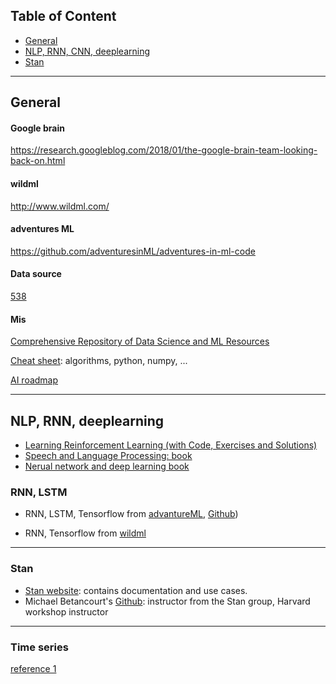 ## Table of Content
* [General](#general) 
* [NLP, RNN, CNN, deeplearning](#nlp)
* [Stan](#stan)

----

## General<a name="general"><a>

#### Google brain
https://research.googleblog.com/2018/01/the-google-brain-team-looking-back-on.html

#### wildml
http://www.wildml.com/

#### adventures ML
https://github.com/adventuresinML/adventures-in-ml-code

#### Data source
[538](https://data.fivethirtyeight.com/)

#### Mis
[Comprehensive Repository of Data Science and ML Resources](https://www.datasciencecentral.com/profiles/blogs/comprehensive-repository-of-data-science-and-ml-resources)

[Cheat sheet](https://unsupervisedmethods.com/cheat-sheet-of-machine-learning-and-python-and-math-cheat-sheets-a4afe4e791b6): algorithms, python, numpy, ...

[AI roadmap](http://nirvacana.com/thoughts/2017/12/27/demystifying-artificial-intelligence/#AI)


----
## NLP, RNN, deeplearning<a name="nlp"><a>

- [Learning Reinforcement Learning (with Code, Exercises and Solutions)](http://www.wildml.com/2016/10/learning-reinforcement-learning/)
- [Speech and Language Processing: book](https://web.stanford.edu/~jurafsky/slp3/)      
- [Nerual network and deep learning book](http://neuralnetworksanddeeplearning.com/chap2.html)

### RNN, LSTM
- RNN, LSTM, Tensorflow from [advantureML](http://adventuresinmachinelearning.com/recurrent-neural-networks-lstm-tutorial-tensorflow/), [Github](https://github.com/adventuresinML/adventures-in-ml-code)) 

- RNN, Tensorflow from [wildml](http://www.wildml.com/2015/09/recurrent-neural-networks-tutorial-part-1-introduction-to-rnns/)

----
### Stan<a name="stan"><a>
- [Stan website](http://mc-stan.org/): contains documentation and use cases.
- Michael Betancourt's [Github](https://betanalpha.github.io/resources/): instructor from the Stan group, Harvard workshop instructor

----
### Time series
[reference 1](https://www.analyticsvidhya.com/blog/2016/02/time-series-forecasting-codes-python/)



